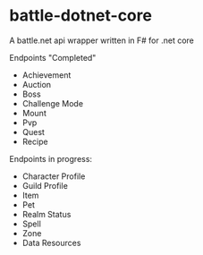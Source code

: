# battle-dotnet-core

A battle.net api wrapper written in F# for .net core

Endpoints "Completed"

- Achievement
- Auction
- Boss
- Challenge Mode
- Mount
- Pvp
- Quest
- Recipe


Endpoints in progress:

- Character Profile
- Guild Profile
- Item
- Pet
- Realm Status
- Spell
- Zone
- Data Resources
